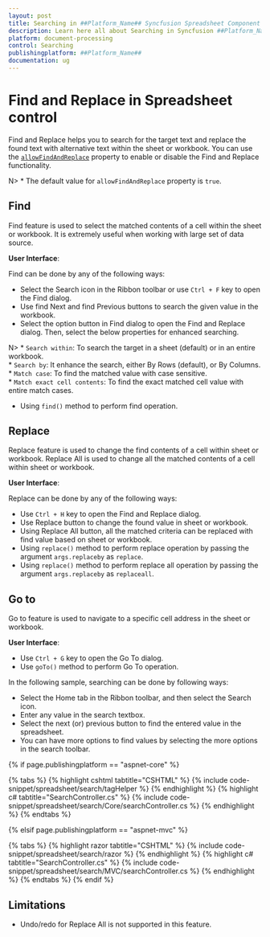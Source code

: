 ```yaml
---
layout: post
title: Searching in ##Platform_Name## Syncfusion Spreadsheet Component
description: Learn here all about Searching in Syncfusion ##Platform_Name## Spreadsheet component of Syncfusion Essential JS 2 and more.
platform: document-processing
control: Searching
publishingplatform: ##Platform_Name##
documentation: ug
---
```



# Find and Replace in Spreadsheet control

Find and Replace helps you to search for the target text and replace the found text with alternative text within the sheet or workbook. You can use the [`allowFindAndReplace`](https://help.syncfusion.com/cr/aspnetcore-js2/Syncfusion.EJ2.Spreadsheet.Spreadsheet.html#Syncfusion_EJ2_Spreadsheet_Spreadsheet_AllowFindAndReplace) property to enable or disable the Find and Replace functionality.

N> * The default value for `allowFindAndReplace` property is `true`.

## Find

Find feature is used to select the matched contents of a cell within the sheet or workbook. It is extremely useful when working with large set of data source.

**User Interface**:

Find can be done by any of the following ways:

* Select the Search icon in the Ribbon toolbar or use `Ctrl + F` key to open the Find dialog.
* Use find Next and find Previous buttons to search the given value in the workbook.
* Select the option button in Find dialog to open the Find and Replace dialog. Then, select the below properties for enhanced searching.

N> * `Search within`: To search the target in a sheet (default) or in an entire workbook.
<br/> * `Search by`: It enhance the search, either By Rows (default), or By Columns.
<br/> * `Match case`: To find the matched value with case sensitive.
<br/> * `Match exact cell contents`: To find the exact matched cell value with entire match cases.

* Using `find()` method to perform find operation.

## Replace

Replace feature is used to change the find contents of a cell within sheet or workbook. Replace All is used to change all the matched contents of a cell within sheet or workbook.

**User Interface**:

Replace can be done by any of the following ways:

* Use `Ctrl + H` key to open the Find and Replace dialog.
* Use Replace button to change the found value in sheet or workbook.
* Using Replace All button, all the matched criteria can be replaced with find value based on sheet or workbook.
* Using `replace()` method to perform replace operation by passing the argument `args.replaceby` as `replace`.
* Using `replace()` method to perform replace all operation by passing the argument `args.replaceby` as `replaceall`.

## Go to

Go to feature is used to navigate to a specific cell address in the sheet or workbook.

**User Interface**:

* Use `Ctrl + G` key to open the Go To dialog.
* Use `goTo()` method to perform Go To operation.

In the following sample, searching can be done by following ways:

* Select the Home tab in the Ribbon toolbar, and then select the Search icon.
* Enter any value in the search textbox.
* Select the next (or) previous button to find the entered value in the spreadsheet.
* You can have more options to find values by selecting the more options in the search toolbar.

{% if page.publishingplatform == "aspnet-core" %}

{% tabs %}
{% highlight cshtml tabtitle="CSHTML" %}
{% include code-snippet/spreadsheet/search/tagHelper %}
{% endhighlight %}
{% highlight c# tabtitle="SearchController.cs" %}
{% include code-snippet/spreadsheet/search/Core/searchController.cs %}
{% endhighlight %}
{% endtabs %}

{% elsif page.publishingplatform == "aspnet-mvc" %}

{% tabs %}
{% highlight razor tabtitle="CSHTML" %}
{% include code-snippet/spreadsheet/search/razor %}
{% endhighlight %}
{% highlight c# tabtitle="SearchController.cs" %}
{% include code-snippet/spreadsheet/search/MVC/searchController.cs %}
{% endhighlight %}
{% endtabs %}
{% endif %}



## Limitations

* Undo/redo for Replace All is not supported in this feature.